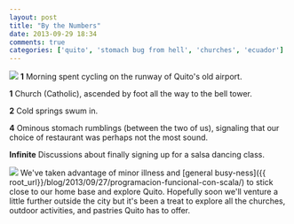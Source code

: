 ```yaml
---
layout: post
title: "By the Numbers"
date: 2013-09-29 18:34
comments: true
categories: ['quito', 'stomach bug from hell', 'churches', 'ecuador']
---
```

<img src="{{ root_url }}/images/flowers.jpg" />
<strong>1</strong> Morning spent cycling on the runway of Quito's old airport.

<strong>1</strong> Church (Catholic), ascended by foot all the way to the bell tower.

<strong>2</strong> Cold springs swum in.

<strong>4</strong> Ominous stomach rumblings (between the two of us), signaling
that our choice of restaurant was perhaps not the most sound.

<strong>Infinite</strong> Discussions about finally signing up for a salsa
dancing class.

<!-- more -->

<img src="{{ root_url }}/images/pennants.jpg" />
We've taken advantage of minor illness and [general busy-ness]({{ root_url}}/blog/2013/09/27/programacion-funcional-con-scala/) to stick close to our home base and explore Quito. Hopefully soon we'll venture a little further outside the city but it's been a treat to explore all the churches, outdoor activities, and pastries Quito has to offer.
